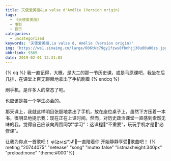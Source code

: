 ```yaml
---
title: 天使爱美丽&La valse d'Amélie (Version origin)
tags:
  - 《天使爱美丽》
  - 电影
  - 音乐
categories:
  - uncategorized
keywords: '天使爱美丽,La valse d, Amélie (Version origin)'
img: 'https://ws1.sinaimg.cn/large/006tNc79gy1fzws8fbnhjj30u00u00zs.jpg'
abbrlink: 9369
date: 2019-02-01 12:31:03
---
```


{% cq %}
我一直记得，大概，是大二的那一节历史课，或是马原课吧，我坐在后几排，在课堂上百无聊赖地拿出了手机刷着
{% endcq %}
<!--more-->

刷手机，是许多人的常态了吧。

也应该是每一个学生必会的。

那天课上，我就这样明目张胆地拿出了手机，放在座位桌子上，虽然下方压着一本书，很明显地提示我：现在正在上课时间。然而，对历史政治课堂一直感到索然无味的我，觉得自己应该向周围同学"学习"：这课程“不重要”，玩玩手机才是“必修课”。


让我为你点一首歌吧！
φ(≧ω≦\*)♪一直陪着你
开始静静享受歌曲吧！
{% meting "20744075" "netease" "song" "mutex:false" "listmaxheight:340px" "preload:none" "theme:#000"%}
